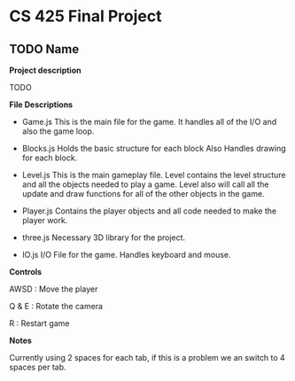 CS 425 Final Project
====================

TODO Name
---------

**Project description**

TODO

**File Descriptions**

* Game.js
This is the main file for the game. It handles all of the I/O and also the game loop. 

* Blocks.js
Holds the basic structure for each block Also Handles drawing for each block. 

* Level.js
This is the main gameplay file. Level contains the level structure and all the objects needed to play a game. Level also will call all the update and draw functions for all of the other objects in the game. 

* Player.js
Contains the player objects and all code needed to make the player work. 

* three.js
Necessary 3D library for the project. 

* IO.js
I/O File for the game. Handles keyboard and mouse. 

**Controls**

AWSD  : Move the player

Q & E : Rotate the camera 

R     : Restart game 

**Notes**

Currently using 2 spaces for each tab, if this is a problem we an switch to 4 spaces per tab. 





